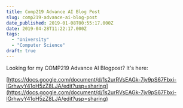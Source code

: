 ```yaml
---
title: Comp219 Advance AI Blog Post
slug: comp219-advance-ai-blog-post
date_published: 2019-01-08T00:55:17.000Z
date: 2019-04-28T11:22:17.000Z
tags: 
  - "University"
  - "Computer Science"
draft: true
---
```


Looking for my COMP219 Advance AI Blogpost? It's here:

[https://docs.google.com/document/d/1s2urRVsEAGk-7jv9pS67Fbxi-lGrhwyY41oH5zZ8LJA/edit?usp=sharing](https://docs.google.com/document/d/1s2urRVsEAGk-7jv9pS67Fbxi-lGrhwyY41oH5zZ8LJA/edit?usp=sharing)
